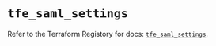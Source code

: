 # `tfe_saml_settings`

Refer to the Terraform Registory for docs: [`tfe_saml_settings`](https://registry.terraform.io/providers/hashicorp/tfe/0.49.1/docs/resources/saml_settings).
